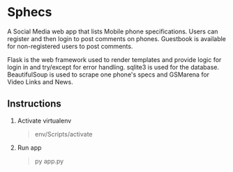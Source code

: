 # Sphecs
A Social Media web app that lists Mobile phone specifications. 
Users can register and then login to post comments on phones. 
Guestbook is available for non-registered users to post comments. 

Flask is the web framework used to render templates and provide logic for login in and try/except for error handling. 
sqlite3 is used for the database.
BeautifulSoup is used to scrape one phone's specs and GSMarena for Video Links and News.

## Instructions
  1. Activate virtualenv
     >env/Scripts/activate
     
  2. Run app
     >py app.py
